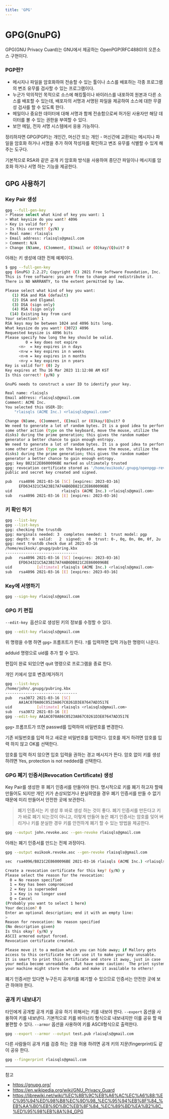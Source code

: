 ```yaml
---
title: 'GPG'
---
```

# GPG(GnuPG)

GPG(GNU Privacy Cuard)는 GNU에서 제공하는 OpenPGP(RFC4880)의 오픈소스 구현이다.

### PGP란?
- 메시지나 파일을 암호화하여 전송할 수 있는 툴이나 소스를 배포하는 각종 프로그램의 변조 유무를 검사할 수 있는 프로그램이다.
- 누군가 악의적인 목적으로 소스에 해킹툴이나 바이러스를 내포하여 원본과 다른 소스를 배포할 수 있는데, 배포자의 서명과 서명된 파일을 제공하여 소스에 대한 무결성 검사를 할 수 있도록 한다.
- 메일이나 중요한 데이터에 대해 서명과 함께 전송함으로써 허가된 사용자만 해당 데이터를 볼 수 있는 권한을 부여할 수 있다.
- 보안 메일, 전자 서명 시스템에서 응용 가능하다.

정리하자면 GPG(PGP)는 개인간, 머신간 또는 개인 - 머신간에 교환되는 메시지나 파일을 암호화 하거나 서명을 추가 하여 작성자를 확인하고 변조 유무를 식별할 수 있게 해주는 도구다.

기본적으로 RSA와 같은 공개 키 암호화 방식을 사용하여 종단간 파일이나 메시지를 암호화 하거나 서명 하는 기능을 제공한다.

## GPG 사용하기

### Key Pair 생성
```bash
gpg --full-gen-key
> Please select what kind of key you want: 1
> What keysize do you want? 4096
> Key is valid for? y
> Is this correct? (y/N) y
> Real name: rlaisqls
> Email address: rlaisqls@gmail.com
> Comment: N/A
> Change (N)ame, (C)omment, (E)mail or (O)kay/(Q)uit? O
```

아래는 키 생성에 대한 전체 예제이다.

```bash
$ gpg --full-gen-key
gpg (GnuPG) 2.2.27; Copyright (C) 2021 Free Software Foundation, Inc.
This is free software: you are free to change and redistribute it.
There is NO WARRANTY, to the extent permitted by law.

Please select what kind of key you want:
   (1) RSA and RSA (default)
   (2) DSA and Elgamal
   (3) DSA (sign only)
   (4) RSA (sign only)
  (14) Existing key from card
Your selection? 1
RSA keys may be between 1024 and 4096 bits long.
What keysize do you want? (3072) 4096
Requested keysize is 4096 bits
Please specify how long the key should be valid.
         0 = key does not expire
      <n>  = key expires in n days
      <n>w = key expires in n weeks
      <n>m = key expires in n months
      <n>y = key expires in n years
Key is valid for? (0) 2y
Key expires at Thu 16 Mar 2023 11:12:08 AM KST
Is this correct? (y/N) y

GnuPG needs to construct a user ID to identify your key.

Real name: rlaisqls
Email address: rlaisqls@gmail.com
Comment: ACME Inc.
You selected this USER-ID:
    "rlaisqls (ACME Inc.) <rlaisqls@gmail.com>"

Change (N)ame, (C)omment, (E)mail or (O)kay/(Q)uit? O
We need to generate a lot of random bytes. It is a good idea to perform
some other action (type on the keyboard, move the mouse, utilize the
disks) during the prime generation; this gives the random number
generator a better chance to gain enough entropy.
We need to generate a lot of random bytes. It is a good idea to perform
some other action (type on the keyboard, move the mouse, utilize the
disks) during the prime generation; this gives the random number
generator a better chance to gain enough entropy.
gpg: key B821C2E8600096BE marked as ultimately trusted
gpg: revocation certificate stored as '/home/euikook/.gnupg/openpgp-revocs.d/EFD634321C5A23B17A74AB6DB821C2E8600096BE.rev'
public and secret key created and signed.

pub   rsa4096 2021-03-16 [SC] [expires: 2023-03-16]
      EFD634321C5A23B17A74AB6DB821C2E8600096BE
uid                      rlaisqls (ACME Inc.) <rlaisqls@gmail.com>
sub   rsa4096 2021-03-16 [E] [expires: 2023-03-16]
```

### 키 확인 하기
```bash
gpg --list-key
gpg --list-keys
gpg: checking the trustdb
gpg: marginals needed: 3  completes needed: 1  trust model: pgp
gpg: depth: 0  valid:   2  signed:   0  trust: 0-, 0q, 0n, 0m, 0f, 2u
gpg: next trustdb check due at 2023-03-16
/home/euikook/.gnupg/pubring.kbx
--------------------------------
pub   rsa4096 2021-03-16 [SC] [expires: 2023-03-16]
      EFD634321C5A23B17A74AB6DB821C2E8600096BE
uid           [ultimate] rlaisqls (ACME Inc.) <rlaisqls@gmail.com>
sub   rsa4096 2021-03-16 [E] [expires: 2023-03-16]
```

### Key에 서명하기

```bash
gpg --sign-key rlaisqls@gmail.com
```

### GPG 키 편집
`--edit-key `옵션으로 생성된 키의 정보를 수정할 수 있다.

```bash
gpg --edit-key rlaisqls@gmail.com
```

위 명령을 수행 하면 `gpg>` 프롬프트가 뜬다. `?`를 입력하면 입력 가능한 명령이 나온다.

adduid 명령으로 uid를 추가 할 수 있다.

편집이 완료 되었으면 quit 명령으로 프로그램을 종료 한다.

개인 키에서 암호 변경/제거하기

```bash
gpg --list-keys
/home/john/.gnupg/pubring.kbx
--------------------------------
pub   rsa3072 2021-03-16 [SC]
      AA1AC070A86C0523A867C0261D3E87647AD3517E
uid           [ultimate] rlaisqls <rlaisqls@gmail.com>
sub   rsa3072 2021-03-16 [E]
gpg --edit-key AA1AC070A86C0523A867C0261D3E87647AD3517E
```

`gpg>` 프롬프트가 뜨면 passwd를 입력하여 비밀번호를 변경한다.

기존 비밀번호를 입력 하고 새로운 비밀번호를 입력한다. 암호를 제거 하려면 암호를 입력 하지 않고 OK를 선택한다.

암호를 입력 하지 않으면 입호 입력을 권하는 경고 메시지가 뜬다. 암호 없이 키를 생성 하려면 Yes, protection is not nedded를 선택한다.

### GPG 폐기 인증서(Revocation Certificate) 생성
Key Pair를 생성한 후 폐기 인증서를 만들어야 한다. 명시적으로 키를 폐기 하고자 할때 만들어도 되지만 개인 키가 손상되었거나 분실하였을 경우 폐기 인증서를 만들 수 없기 때문에 미리 만들어서 안전한 곳에 보관한다.

> 폐기 인증서는 키 생성 후 바로 생성 하는 것이 좋다. 폐기 인증서를 만든다고 키가 바로 폐기 되는것이 아니고, 이렇게 만들어 놓은 폐기 인증서는 암호를 잊어 버리거나 키를 분실한 경우 키를 안전하게 폐기 할 수 있는 방법을 제공한다.

```bash
gpg --output john.revoke.asc --gen-revoke rlaisqls@gmail.com
```

아래는 폐기 인증서를 만드는 전체 과정이다.

```bash
gpg --output euikook.revoke.asc --gen-revoke rlaisqls@gmail.com

sec  rsa4096/B821C2E8600096BE 2021-03-16 rlaisqls (ACME Inc.) <rlaisqls@gmail.com>

Create a revocation certificate for this key? (y/N) y
Please select the reason for the revocation:
  0 = No reason specified
  1 = Key has been compromised
  2 = Key is superseded
  3 = Key is no longer used
  Q = Cancel
(Probably you want to select 1 here)
Your decision? 0
Enter an optional description; end it with an empty line:
> 
Reason for revocation: No reason specified
(No description given)
Is this okay? (y/N) y
ASCII armored output forced.
Revocation certificate created.

Please move it to a medium which you can hide away; if Mallory gets
access to this certificate he can use it to make your key unusable.
It is smart to print this certificate and store it away, just in case
your media become unreadable.  But have some caution:  The print system of
your machine might store the data and make it available to others!
```

폐기 인증서만 있다면 누구든지 공개키를 폐기할 수 있으므로 인증서는 안전한 곳에 보관 하여야 한다.

### 공개 키 내보내기

타인에게 공개할 공개 키를 공유 하기 위해서는 키를 내보야 한다. `--export` 옵션을 사용하여 키를 내보낸다. 기본적으로 키를 바이너리 형식으로 내보내지만 이를 공유 할 때 불편할 수 있다. `--armor` 옵션을 사용하여 키를 ASCII형식으로 출력한다.

```bash
gpg --export --armor --output test.pub rlaisqls@gmail.com
```

다른 사람들이 공개 키를 검증 하는 것을 허용 하려면 공개 키의 지문(fingerprint)도 같이 공유 한다.

```bash
gpg --fingerprint rlaisqls@gmail.com
```

---
참고
- https://gnupg.org/
- https://en.wikipedia.org/wiki/GNU_Privacy_Guard
- https://librewiki.net/wiki/%EC%8B%9C%EB%A6%AC%EC%A6%88:%EC%95%94%ED%98%B8%EC%9D%98_%EC%95%94%EB%8F%84_%EB%AA%B0%EB%9D%BC%EB%8F%84_%EC%89%BD%EA%B2%8C_%ED%95%98%EB%8A%94_GPG